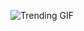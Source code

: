 ![Trending GIF](https://media3.giphy.com/media/v1.Y2lkPThiYjIxNzcybXp1N2c0OXIwazRpb2YzYzltNXh6OGx1MzBobjRuZWYzNnJvanhiciZlcD12MV9naWZzX3NlYXJjaCZjdD1n/fryY00CO4xCz4uJuDQ/giphy.gif)
